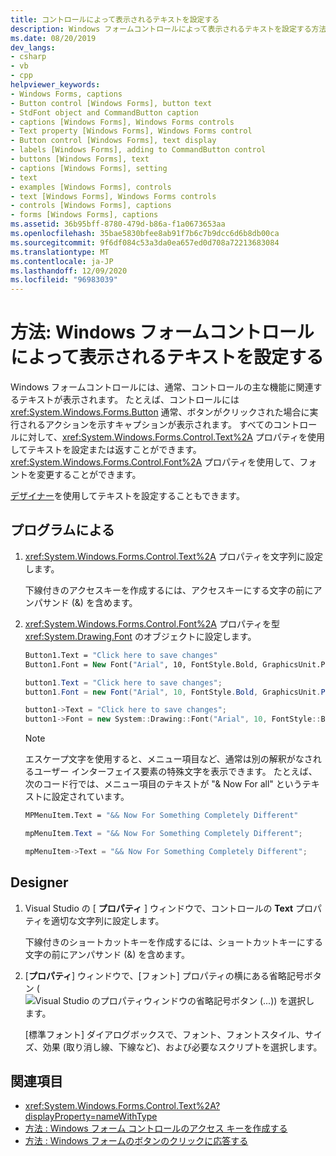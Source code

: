 ```yaml
---
title: コントロールによって表示されるテキストを設定する
description: Windows フォームコントロールによって表示されるテキストを設定する方法について説明します。 Text プロパティを使用してテキストを設定または返すか、フォントプロパティを使用してフォントを変更します。
ms.date: 08/20/2019
dev_langs:
- csharp
- vb
- cpp
helpviewer_keywords:
- Windows Forms, captions
- Button control [Windows Forms], button text
- StdFont object and CommandButton caption
- captions [Windows Forms], Windows Forms controls
- Text property [Windows Forms], Windows Forms control
- Button control [Windows Forms], text display
- labels [Windows Forms], adding to CommandButton control
- buttons [Windows Forms], text
- captions [Windows Forms], setting
- text
- examples [Windows Forms], controls
- text [Windows Forms], Windows Forms controls
- controls [Windows Forms], captions
- forms [Windows Forms], captions
ms.assetid: 36b95bff-8780-479d-b86a-f1a0673653aa
ms.openlocfilehash: 35bae5830bfee8ab91f7b6c7b9dcc6d6b8db00ca
ms.sourcegitcommit: 9f6df084c53a3da0ea657ed0d708a72213683084
ms.translationtype: MT
ms.contentlocale: ja-JP
ms.lasthandoff: 12/09/2020
ms.locfileid: "96983039"
---
```

# <a name="how-to-set-the-text-displayed-by-a-windows-forms-control"></a>方法: Windows フォームコントロールによって表示されるテキストを設定する

Windows フォームコントロールには、通常、コントロールの主な機能に関連するテキストが表示されます。 たとえば、コントロールには <xref:System.Windows.Forms.Button> 通常、ボタンがクリックされた場合に実行されるアクションを示すキャプションが表示されます。 すべてのコントロールに対して、<xref:System.Windows.Forms.Control.Text%2A> プロパティを使用してテキストを設定または返すことができます。 <xref:System.Windows.Forms.Control.Font%2A> プロパティを使用して、フォントを変更することができます。

[デザイナー](#designer)を使用してテキストを設定することもできます。

## <a name="programmatic"></a>プログラムによる

1. <xref:System.Windows.Forms.Control.Text%2A> プロパティを文字列に設定します。

   下線付きのアクセスキーを作成するには、アクセスキーにする文字の前にアンパサンド (&) を含めます。

2. <xref:System.Windows.Forms.Control.Font%2A> プロパティを型 <xref:System.Drawing.Font> のオブジェクトに設定します。

    ```vb
    Button1.Text = "Click here to save changes"
    Button1.Font = New Font("Arial", 10, FontStyle.Bold, GraphicsUnit.Point)
    ```

    ```csharp
    button1.Text = "Click here to save changes";
    button1.Font = new Font("Arial", 10, FontStyle.Bold, GraphicsUnit.Point);
    ```

    ```cpp
    button1->Text = "Click here to save changes";
    button1->Font = new System::Drawing::Font("Arial", 10, FontStyle::Bold, GraphicsUnit::Point);
    ```

    > [!NOTE]
    > エスケープ文字を使用すると、メニュー項目など、通常は別の解釈がなされるユーザー インターフェイス要素の特殊文字を表示できます。 たとえば、次のコード行では、メニュー項目のテキストが "& Now For all" というテキストに設定されています。

    ```vb
    MPMenuItem.Text = "&& Now For Something Completely Different"
    ```

    ```csharp
    mpMenuItem.Text = "&& Now For Something Completely Different";
    ```

    ```cpp
    mpMenuItem->Text = "&& Now For Something Completely Different";
    ```

## <a name="designer"></a>Designer

1. Visual Studio の [ **プロパティ** ] ウィンドウで、コントロールの **Text** プロパティを適切な文字列に設定します。

   下線付きのショートカットキーを作成するには、ショートカットキーにする文字の前にアンパサンド (&) を含めます。

2. [**プロパティ**] ウィンドウで、[フォント] プロパティの横にある省略記号ボタン ( ![ Visual Studio のプロパティウィンドウの省略記号ボタン (...)) を選択し ](./media/visual-studio-ellipsis-button.png) ます。 

   [標準フォント] ダイアログボックスで、フォント、フォントスタイル、サイズ、効果 (取り消し線、下線など)、および必要なスクリプトを選択します。

## <a name="see-also"></a>関連項目

- <xref:System.Windows.Forms.Control.Text%2A?displayProperty=nameWithType>
- [方法 : Windows フォーム コントロールのアクセス キーを作成する](how-to-create-access-keys-for-windows-forms-controls.md)
- [方法 : Windows フォームのボタンのクリックに応答する](how-to-respond-to-windows-forms-button-clicks.md)
